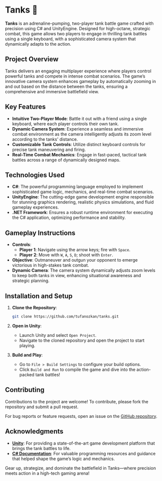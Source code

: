 # Tanks 🚀

**Tanks** is an adrenaline-pumping, two-player tank battle game crafted with precision using C# and UnityEngine. Designed for high-octane, strategic combat, this game allows two players to engage in thrilling tank battles using a single keyboard, with a sophisticated camera system that dynamically adapts to the action.

## Project Overview

Tanks delivers an engaging multiplayer experience where players control powerful tanks and compete in intense combat scenarios. The game’s innovative camera system enhances gameplay by automatically zooming in and out based on the distance between the tanks, ensuring a comprehensive and immersive battlefield view.

## Key Features

- **Intuitive Two-Player Mode**: Battle it out with a friend using a single keyboard, where each player controls their own tank.
- **Dynamic Camera System**: Experience a seamless and immersive combat environment as the camera intelligently adjusts its zoom level according to the tanks' distance.
- **Customizable Tank Controls**: Utilize distinct keyboard controls for precise tank maneuvering and firing.
- **Real-Time Combat Mechanics**: Engage in fast-paced, tactical tank battles across a range of dynamically designed maps.

## Technologies Used

- **C#**: The powerful programming language employed to implement sophisticated game logic, mechanics, and real-time combat scenarios.
- **UnityEngine**: The cutting-edge game development engine responsible for stunning graphics rendering, realistic physics simulations, and fluid gameplay experiences.
- **.NET Framework**: Ensures a robust runtime environment for executing the C# application, optimizing performance and stability.

## Gameplay Instructions

- **Controls**:
  - **Player 1**: Navigate using the arrow keys; fire with `Space`.
  - **Player 2**: Move with `W`, `A`, `S`, `D`; shoot with `Enter`.
- **Objective**: Outmaneuver and outgun your opponent to emerge victorious in high-stakes tank combat.
- **Dynamic Camera**: The camera system dynamically adjusts zoom levels to keep both tanks in view, enhancing situational awareness and strategic planning.

## Installation and Setup

1. **Clone the Repository**:
    ```bash
    git clone https://github.com/tufanozkan/tanks.git
    ```
2. **Open in Unity**:
    - Launch Unity and select `Open Project`.
    - Navigate to the cloned repository and open the project to start playing.

3. **Build and Play**:
    - Go to `File > Build Settings` to configure your build options.
    - Click `Build and Run` to compile the game and dive into the action-packed tank battles!

## Contributing

Contributions to the project are welcome! To contribute, please fork the repository and submit a pull request.

For bug reports or feature requests, open an issue on the [GitHub repository](https://github.com/tufanozkan/tanks).

## Acknowledgments

- **[Unity](https://unity.com)**: For providing a state-of-the-art game development platform that brings the tank battles to life.
- **[C# Documentation](https://docs.microsoft.com/en-us/dotnet/csharp/)**: For valuable programming resources and guidance that helped shape the game’s logic and mechanics.

Gear up, strategize, and dominate the battlefield in Tanks—where precision meets action in a high-tech gaming arena!
